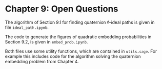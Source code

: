 # Chapter 9: Open Questions

The algorithm of Section 9.1 for finding quaternion $\ell$-ideal paths is given in file `ideal_path.ipynb`.

The code to generate the figures of quadratic embedding probabilities in Section 9.2, is given in `embed_prob.ipynb`.

Both files use some utility functions, which are contained in `utils.sage`.
For example this includes code for the algorithm solving the quaternion embedding problem from Chapter 4.